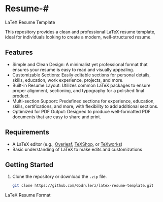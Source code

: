 # Resume-# 
LaTeX Resume Template

This repository provides a clean and professional LaTeX resume template, ideal for individuals looking to create a modern, well-structured resume.

## Features

- Simple and Clean Design: A minimalist yet professional format that ensures your resume is easy to read and visually appealing.
- Customizable Sections: Easily editable sections for personal details, skills, education, work experience, projects, and more.
- Built-in Resume Layout: Utilizes common LaTeX packages to ensure proper alignment, sectioning, and typography for a polished final product.
- Multi-section Support: Predefined sections for experience, education, skills, certifications, and more, with flexibility to add additional sections.
- Optimized for PDF Output: Designed to produce well-formatted PDF documents that are easy to share and print.

## Requirements

- A LaTeX editor (e.g., [Overleaf](https://www.overleaf.com/), [TeXShop](http://pages.uoregon.edu/koch/texshop/), or [TeXworks](https://www.tug.org/texworks/))
- Basic understanding of LaTeX to make edits and customizations

## Getting Started

1. Clone the repository or download the `.zip` file.
   ```bash
   git clone https://github.com/Godrulerz/latex-resume-template.git

LaTeX Resume Format
